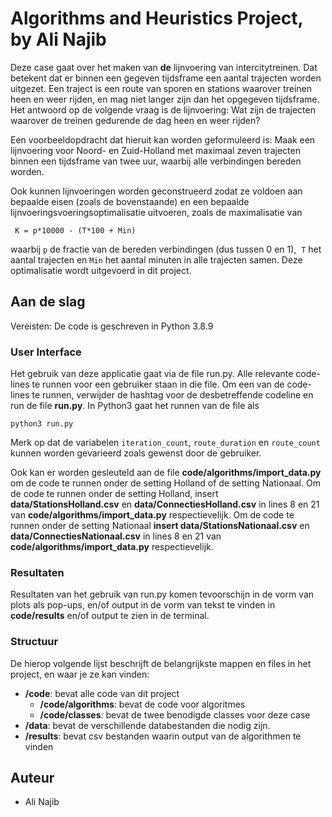 # Algorithms and Heuristics Project, by Ali Najib

Deze case gaat over het maken van **de** lijnvoering van intercitytreinen. Dat betekent dat er binnen een gegeven tijdsframe een aantal trajecten worden uitgezet. Een traject is een route van sporen en stations waarover treinen heen en weer rijden, en mag niet langer zijn dan het opgegeven tijdsframe. Het antwoord op de volgende vraag is de lijnvoering: Wat zijn de trajecten waarover de treinen gedurende de dag heen en weer rijden?

Een voorbeeldopdracht dat hieruit kan worden geformuleerd is: Maak een lijnvoering voor Noord- en Zuid-Holland met maximaal zeven trajecten binnen een tijdsframe van twee uur, waarbij alle verbindingen bereden worden.​

Ook kunnen lijnvoeringen worden geconstrueerd zodat ze voldoen aan bepaalde eisen (zoals de bovenstaande) en een bepaalde lijnvoeringsvoeringsoptimalisatie uitvoeren, zoals de maximalisatie van 
```
 K = p*10000 - (T*100 + Min)
```
waarbij ```p``` de fractie van de bereden verbindingen (dus tussen 0 en 1), ​
```T``` het aantal trajecten en ​```Min```  het aantal minuten in alle trajecten samen. Deze optimalisatie wordt uitgevoerd in dit project.

## Aan de slag
 Vereisten:
De code is geschreven in Python 3.8.9

### User Interface

Het gebruik van deze applicatie gaat via de file run.py. Alle relevante code-lines te runnen voor een gebruiker staan in die file.
Om een van de code-lines te runnen, verwijder de hashtag voor de desbetreffende codeline en run de file **run.py**. In Python3 gaat het runnen van de file als

```
python3 run.py
```

Merk op dat de variabelen ```iteration_count```, ```route_duration``` en ```route_count``` kunnen worden gevarieerd zoals gewenst door de gebruiker. 

Ook kan er worden gesleuteld aan de file **code/algorithms/import_data.py** om de code te runnen onder de setting Holland of de setting Nationaal. Om de code te runnen onder de setting Holland, insert **data/StationsHolland.csv** en **data/ConnectiesHolland.csv** in lines 8 en 21 van **code/algorithms/import_data.py** respectievelijk. Om de code te runnen onder de setting Nationaal **insert data/StationsNationaal.csv** en **data/ConnectiesNationaal.csv** in lines 8 en 21 van **code/algorithms/import_data.py** respectievelijk.

### Resultaten

Resultaten van het gebruik van run.py komen tevoorschijn in de vorm van plots als pop-ups, en/of output in de vorm van tekst te vinden in **code/results** en/of output te zien in de terminal.

### Structuur

De hierop volgende lijst beschrijft de belangrijkste mappen en files in het project, en waar je ze kan vinden:

 - **/code**: bevat alle code van dit project
    - **/code/algorithms**: bevat de code voor algoritmes
    - **/code/classes**: bevat de twee benodigde classes voor deze case
- **/data**: bevat de verschillende databestanden die nodig zijn.
- **/results**: bevat csv bestanden waarin output van de algorithmen te vinden


## Auteur

- Ali Najib
